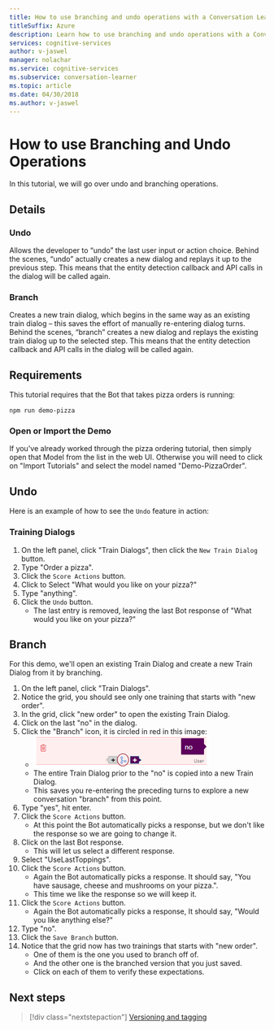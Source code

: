 ```yaml
---
title: How to use branching and undo operations with a Conversation Learner model - Microsoft Cognitive Services | Microsoft Docs
titleSuffix: Azure
description: Learn how to use branching and undo operations with a Conversation Learner model.
services: cognitive-services
author: v-jaswel
manager: nolachar
ms.service: cognitive-services
ms.subservice: conversation-learner
ms.topic: article
ms.date: 04/30/2018
ms.author: v-jaswel
---
```


# How to use Branching and Undo Operations
In this tutorial, we will go over undo and branching operations.


## Details
### Undo
Allows the developer to “undo” the last user input or action choice. Behind the scenes, “undo” actually creates a new dialog and replays it up to the previous step.  This means that the entity detection callback and API calls in the dialog will be called again.

### Branch
Creates a new train dialog, which begins in the same way as an existing train dialog – this saves the effort of manually re-entering dialog turns. Behind the scenes, “branch” creates a new dialog and replays the existing train dialog up to the selected step.  This means that the entity detection callback and API calls in the dialog will be called again.


## Requirements
This tutorial requires that the Bot that takes pizza orders is running:

	npm run demo-pizza

### Open or Import the Demo

If you've already worked through the pizza ordering tutorial, then simply open that Model from the list in the web UI. Otherwise you will need to click on "Import Tutorials" and select the model named "Demo-PizzaOrder".

## Undo

Here is an example of how to see the `Undo` feature in action:

### Training Dialogs
1. On the left panel, click "Train Dialogs", then click the `New Train Dialog` button.
2. Type "Order a pizza".
3. Click the `Score Actions` button.
4. Click to Select "What would you like on your pizza?"
5. Type "anything".
6. Click the `Undo` button.
	- The last entry is removed, leaving the last Bot response of "What would you like on your pizza?"

## Branch

For this demo, we'll open an existing Train Dialog and create a new Train Dialog from it by branching.

1. On the left panel, click "Train Dialogs".
2. Notice the grid, you should see only one training that starts with "new order".
3. In the grid, click "new order" to open the existing Train Dialog.
4. Click on the last "no" in the dialog.
5. Click the "Branch" icon, it is circled in red in this image:
	- ![](../media/tutorial15_branch.PNG)
	- The entire Train Dialog prior to the "no" is copied into a new Train Dialog.
	- This saves you re-entering the preceding turns to explore a new conversation "branch" from this point.
6. Type "yes", hit enter.
7. Click the `Score Actions` button.
	- At this point the Bot automatically picks a response, but we don't like the response so we are going to change it.
8. Click on the last Bot response.
	- This will let us select a different response.
9. Select "UseLastToppings".
10. Click the `Score Actions` button.
	- Again the Bot automatically picks a response. It should say, "You have sausage, cheese and mushrooms on your pizza.". 
	- This time we like the response so we will keep it.
11. Click the `Score Actions` button.
	- Again the Bot automatically picks a response, It should say, "Would you like anything else?"
12. Type "no".
13. Click the `Save Branch` button.
14. Notice that the grid now has two trainings that starts with "new order".
	- One of them is the one you used to branch off of.
	- And the other one is the branched version that you just saved.
	- Click on each of them to verify these expectations.

## Next steps

> [!div class="nextstepaction"]
> [Versioning and tagging](./18-version-tag.md)
